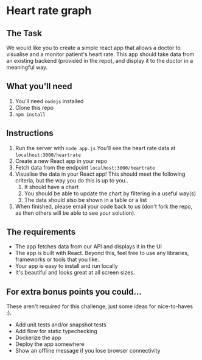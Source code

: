 
# Heart rate graph

## The Task

We would like you to create a simple react app that allows a doctor to visualise and a monitor patient's heart rate. This app should take data from an existing backend (provided in the repo), and display it to the doctor in a meaningful way.

## What you'll need

1. You'll need `nodejs` installed
2. Clone this repo
3. `npm install`

## Instructions

1.  Run the server with `node app.js` You'll see the heart rate data at `localhost:3000/heartrate`
2. Create a new React app in your repo
3. Fetch data from the endpoint `localhost:3000/heartrate`
4.  Visualise the data in your React app! This should meet the following criteria, but the way you do this is up to you..
    1.  It should have a chart
    2. You should be able to update the chart by filtering in a useful way(s)
    3.  The data should also be shown in a table or a list
5. When finished, please email your code back to us (don't fork the repo, as then others will be able to see your solution). 

## The requirements

-   The app fetches data from our API and displays it in the UI
-   The app is built with React. Beyond this, feel free to use any libraries, frameworks or tools that you like.
-   Your app is easy to install and run locally
-   It's beautiful and looks great at all screen sizes. 

## For extra bonus points you could...

These aren't required for this challenge, just some ideas for nice-to-haves :).

-   Add unit tests and/or snapshot tests
-   Add flow for static typechecking
-   Dockerize the app
-   Deploy the app somewhere
-   Show an offline message if you lose browser connectivity
